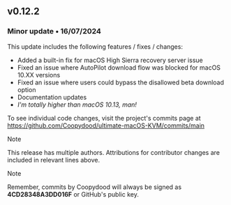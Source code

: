 ## v0.12.2

### Minor update • 16/07/2024

This update includes the following features / fixes / changes:

- Added a built-in fix for macOS High Sierra recovery server issue
- Fixed an issue where AutoPilot download flow was blocked for macOS 10.XX versions 
- Fixed an issue where users could bypass the disallowed beta download option
- Documentation updates
- *I'm totally higher than macOS 10.13, man!*

To see individual code changes, visit the project's commits page at <https://github.com/Coopydood/ultimate-macOS-KVM/commits/main>

> [!NOTE]
> This release has multiple authors. Attributions for contributor changes are included in relevant lines above.

> [!NOTE]
> Remember, commits by Coopydood will always be signed as **4CD28348A3DD016F** or GitHub's public key.
